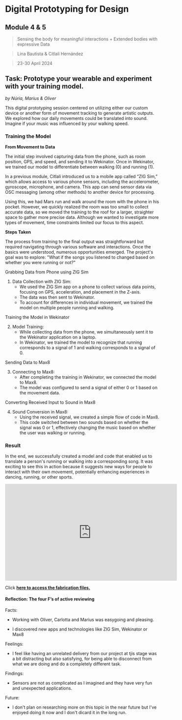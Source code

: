 # **Digital Prototyping for Design**
## Module 4 & 5
> Sensing the body for meaningful interactions + Extended bodies with expressive Data

> Lina Bautista & Citlali Hernández

> 23-30 April 2024

## **Task: Prototype your wearable and experiment with your training model.**
_by Núria, Marius & Oliver_

This digital prototyping session centered on utilizing either our custom device or another form of movement tracking to generate artistic outputs. We explored how our daily movements could be translated into sound. Imagine if your music was influenced by your walking speed.

### Training the Model 

**From Movement to Data**

The initial step involved capturing data from the phone, such as room position, GPS, and speed, and sending it to Wekinator. Once in Wekinator, we trained our model to differentiate between walking (0) and running (1).

In a previous module, Citlali introduced us to a mobile app called “ZIG Sim,” which allows access to various phone sensors, including the accelerometer, gyroscope, microphone, and camera. This app can send sensor data via OSC messaging (among other methods) to another device for processing.

Using this, we had Mars run and walk around the room with the phone in his pocket. However, we quickly realized the room was too small to collect accurate data, so we moved the training to the roof for a larger, straighter space to gather more precise data. Although we wanted to investigate more types of movement, time constraints limited our focus to this aspect.

**Steps Taken**

The process from training to the final output was straightforward but required navigating through various software and interactions. Once the basics were understood, numerous opportunities emerged. The project's goal was to explore: "What if the songs you listened to changed based on whether you were running or not?"

Grabbing Data from Phone using ZIG Sim

1. Data Collection with ZIG Sim:
   - We used the ZIG Sim app on a phone to collect various data points, focusing on GPS, acceleration, and placement in the Z-axis.
   - The data was then sent to Wekinator.
   - To account for differences in individual movement, we trained the model on multiple people running and walking.

Training the Model in Wekinator

2. Model Training:
   - While collecting data from the phone, we simultaneously sent it to the Wekinator application on a laptop.
   - In Wekinator, we trained the model to recognize that running corresponds to a signal of 1 and walking corresponds to a signal of 0.

Sending Data to Max8

3. Connecting to Max8:
   - After completing the training in Wekinator, we connected the model to Max8.
   - The model was configured to send a signal of either 0 or 1 based on the movement data.

Converting Received Input to Sound in Max8

4. Sound Conversion in Max8:
   - Using the received signal, we created a simple flow of code in Max8.
   - This code switched between two sounds based on whether the signal was 0 or 1, effectively changing the music based on whether the user was walking or running.


### Result

In the end, we successfully created a model and code that enabled us to translate a person's running or walking into a corresponding song. It was exciting to see this in action because it suggests new ways for people to interact with their own movement, potentially enhancing experiences in dancing, running, or other sports.

<iframe width="560" height="315" src="https://www.youtube.com/embed/gc8T83aijoU?si=2YmEhxAFmuDO9I5V" title="YouTube video player" frameborder="0" allow="accelerometer; autoplay; clipboard-write; encrypted-media; gyroscope; picture-in-picture; web-share" referrerpolicy="strict-origin-when-cross-origin" allowfullscreen></iframe>

Click [**here to access the fabrication files.**](https://drive.google.com/drive/folders/1GyUP5U4Z0serdor8qmNFUkH-Sh0remx9)

#### Reflection: The four F’s of active reviewing

Facts:

- Working with Oliver, Carlotta and Marius was easygoing and pleasing.

- I discovered new apps and technologies like ZIG Sim, Wekinator or Max8

Feelings:

- I feel like having an unrelated delivery from our project at tjis stage was a bit distracting but also satisfying, for being able to disconnect from what we are doing and do a completely different task.

Findings:

- Sensors are not as complicated as I imagined and they have very fun and unexpected applications.

Future:

- I don't plan on researching more on this topic in the near future but I've enjoyed doing it now and I don't dicard it in the long run.
